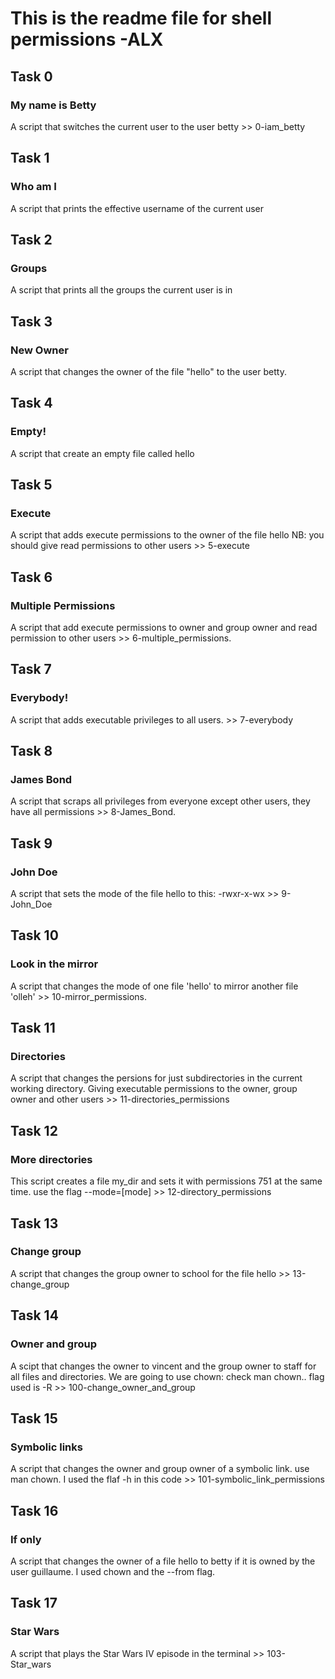 # This is the readme file for shell permissions -ALX

## Task 0
### My name is Betty
A script that switches the current user to the user betty >> 0-iam_betty

## Task 1
### Who am I
A script that prints the effective username of the current user

## Task 2
### Groups
A script that prints all the groups the current user is in

## Task 3
### New Owner
A script that changes the owner of the file "hello" to the user betty.

## Task 4
### Empty!
A script that create an empty file called hello

## Task 5
### Execute
A script that adds execute permissions to the owner of the file hello NB: you should give read permissions to other users >> 5-execute

## Task 6
### Multiple Permissions
A script that add execute permissions to owner and group owner and read permission to other users >> 6-multiple_permissions.

## Task 7
### Everybody!
A script that adds executable privileges to all users. >> 7-everybody

## Task 8
### James Bond
A script that scraps all privileges from everyone except other users, they have all permissions >> 8-James_Bond.

## Task 9
### John Doe
A script that sets the mode of the file hello to this: -rwxr-x-wx >> 9-John_Doe

## Task 10
### Look in the mirror
A script that changes the mode of one file 'hello' to mirror another file 'olleh' >> 10-mirror_permissions.

## Task 11
### Directories
A script that changes the persions for just subdirectories in the current working directory. Giving executable permissions to the owner, group owner and other users >> 11-directories_permissions

## Task 12
### More directories
This script creates a file my_dir and sets it with permissions 751 at the same time. use the flag --mode=[mode] >> 12-directory_permissions

## Task 13
### Change group
A script that changes the group owner to school for the file hello >> 13-change_group

## Task 14
### Owner and group
A scipt that changes the owner to vincent and the group owner to staff for all files and directories. We are going to use chown: check man chown.. flag used is -R >> 100-change_owner_and_group

## Task 15
### Symbolic links
A script that changes the owner and group owner of a symbolic link. use man chown. I used the flaf -h in this code >> 101-symbolic_link_permissions

## Task 16
### If only
A script that changes the owner of a file hello to betty if it is owned by the user guillaume. I used chown and the --from flag.

## Task 17
### Star Wars
A script that plays the Star Wars IV episode in the terminal >> 103-Star_wars
